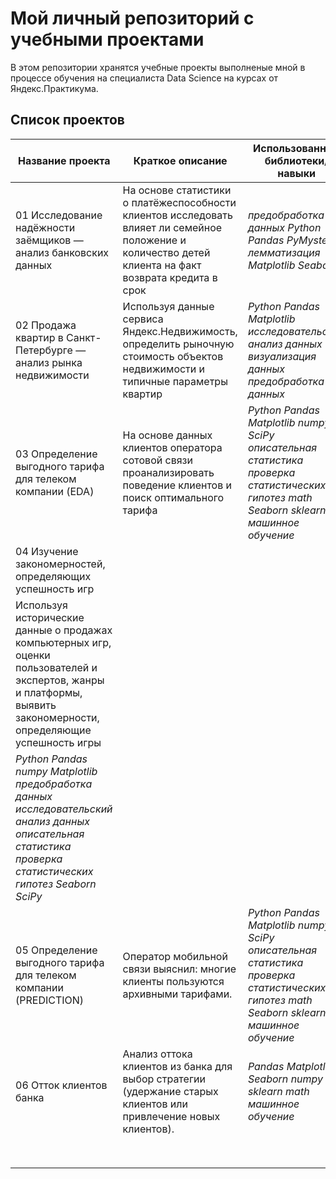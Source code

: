 # Мой личный репозиторий с учебными проектами
В этом репозитории хранятся учебные проекты выполненые мной в процессе обучения на специалиста Data Science на курсах от Яндекс.Практикума.

## Список проектов
| Название проекта  | Краткое описание  | Использованные библиотеки/навыки  |
| ------------ | ------------ | ------------ |
| 01 Исследование надёжности заёмщиков — анализ банковских данных  | На основе статистики о платёжеспособности клиентов исследовать влияет ли семейное положение и количество детей клиента на факт возврата кредита в срок  | *предобработка данных* *Python* *Pandas* *PyMystem3* *лемматизация* *Matplotlib* *Seaborn* |
| 02 Продажа квартир в Санкт-Петербурге — анализ рынка недвижимости  | Используя данные сервиса Яндекс.Недвижимость, определить рыночную стоимость объектов недвижимости и типичные параметры квартир  | *Python* *Pandas* *Matplotlib* *исследовательский анализ данных* *визуализация данных* *предобработка данных*   |
| 03 Определение выгодного тарифа для телеком компании (EDA) | На основе данных клиентов оператора сотовой связи проанализировать поведение клиентов и поиск оптимального тарифа  | *Python* *Pandas* *Matplotlib* *numpy* *SciPy* *описательная статистика* *проверка статистических гипотез* *math* *Seaborn* *sklearn* *машинное обучение*  |
| 04 Изучение закономерностей, определяющих успешность игр | 
Используя исторические данные о продажах компьютерных игр, оценки пользователей и экспертов, жанры и платформы, выявить закономерности, определяющие успешность игры   | 
*Python* *Pandas* *numpy* *Matplotlib* *предобработка данных* *исследовательский анализ данных* *описательная статистика* *проверка статистических гипотез* *Seaborn* *SciPy*  |
| 05 Определение выгодного тарифа для телеком компании (PREDICTION) | Оператор мобильной связи выяснил: многие клиенты пользуются архивными тарифами.  | *Python* *Pandas* *Matplotlib* *numpy* *SciPy* *описательная статистика* *проверка статистических гипотез* *math* *Seaborn* *sklearn* *машинное обучение*  |
| 06 Отток клиентов банка  | Анализ оттока клиентов из банка для выбор стратегии (удержание старых клиентов или привлечение новых клиентов).  | *Pandas* *Matplotlib* *Seaborn* *numpy* *sklearn* *math* *машинное обучение* |
|   |   |   |
|   |   |   |
|   |   |   |
|   |   |   |
|   |   |   |
|   |   |   |
|   |   |   |
|   |   |   |
